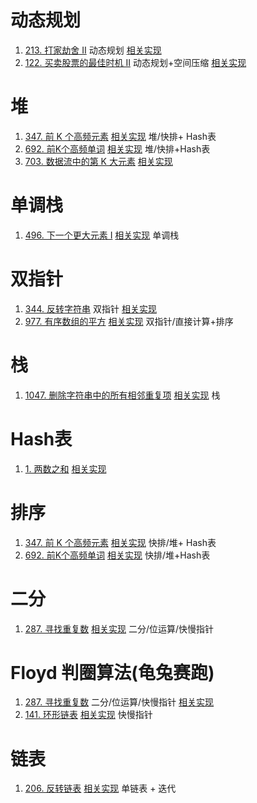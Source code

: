 # 动态规划
1. [213. 打家劫舍 II](https://leetcode-cn.com/problems/house-robber-ii/)                         动态规划   [相关实现](02_DP/213_LC_M_house-robber-ii.cpp)
2. [122. 买卖股票的最佳时机 II](https://leetcode.cn/problems/best-time-to-buy-and-sell-stock-ii/description)    动态规划+空间压缩 [相关实现](02_DP\122_LC_M_best-time-to-Buy-And-Sell-Stock-ii.cpp)

# 堆
1. [347. 前 K 个高频元素](https://leetcode.cn/problems/top-k-frequent-elements/description) [相关实现](04_Heap/347_LC_M_top-k-frequent-elements.cpp)  堆/快排+ Hash表
2. [692. 前K个高频单词](https://leetcode.cn/problems/top-k-frequent-words/description) [相关实现](./04_Heap/692_LC_M_top-k-frequent-words.cpp) 堆/快排+Hash表
3. [703. 数据流中的第 K 大元素](https://leetcode.cn/problems/kth-largest-element-in-a-stream/description/) [相关实现](04_Heap/703_LC_E_kth-largest-element-in-a-stream.cpp)

# 单调栈
1. [496. 下一个更大元素 I](https://leetcode.cn/problems/next-greater-element-i/description/)       [相关实现](02_MonotonicStack/496_E_Next-Greater-Element-i.cpp)      单调栈

# 双指针
1. [344. 反转字符串](https://leetcode.cn/problems/reverse-string/description/) 双指针 [相关实现](01_DoublePointer/344_LC_E_reverse-string.cpp)
2. [977. 有序数组的平方](https://leetcode.cn/problems/squares-of-a-sorted-array/description/) [相关实现](01_DoublePointer/977_LC_E_squares-of-a-sorted-array.cpp) 双指针/直接计算+排序

# 栈
 1. [1047. 删除字符串中的所有相邻重复项](https://leetcode.cn/problems/remove-all-adjacent-duplicates-in-string/description) [相关实现](03_Stack/1047_LC_E_remove-all-adjacent-duplicates-in-string.cpp)     栈

# Hash表
1. [1. 两数之和](https://leetcode.cn/problems/two-sum/description/) [相关实现](09_Hash/01_LC_E_two-sum.cpp)

# 排序
1. [347. 前 K 个高频元素](https://leetcode.cn/problems/top-k-frequent-elements/description) [相关实现](04_Heap/347_LC_M_top-k-frequent-elements.cpp)  快排/堆+ Hash表
2. [692. 前K个高频单词](https://leetcode.cn/problems/top-k-frequent-words/description) [相关实现](./04_Heap/692_LC_M_top-k-frequent-words.cpp) 快排/堆+Hash表

# 二分
1. [287. 寻找重复数](https://leetcode.cn/problems/find-the-duplicate-number/description) [相关实现](05_BinarySearch/278_LC_M_find-the-duplicate-number.cpp) 二分/位运算/快慢指针

# Floyd 判圈算法(龟兔赛跑)
1. [287. 寻找重复数](https://leetcode.cn/problems/find-the-duplicate-number/description) 二分/位运算/快慢指针 [相关实现](05_BinarySearch/278_LC_M_find-the-duplicate-number.cpp)
2. [141. 环形链表](https://leetcode.cn/problems/linked-list-cycle/description/) [相关实现](05_Floyd/141_LC_E_linked-list-cycle.cpp) 快慢指针

# 链表
1. [206. 反转链表](https://leetcode.cn/problems/reverse-linked-list/description/) [相关实现](00_LinkedList/206_LC_E_ReverseLinkedList.cpp) 单链表 + 迭代